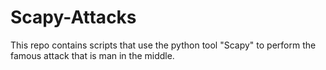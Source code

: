 # Scapy-Attacks

This repo contains scripts that use the python tool "Scapy" to perform the famous attack that is man in the middle.
